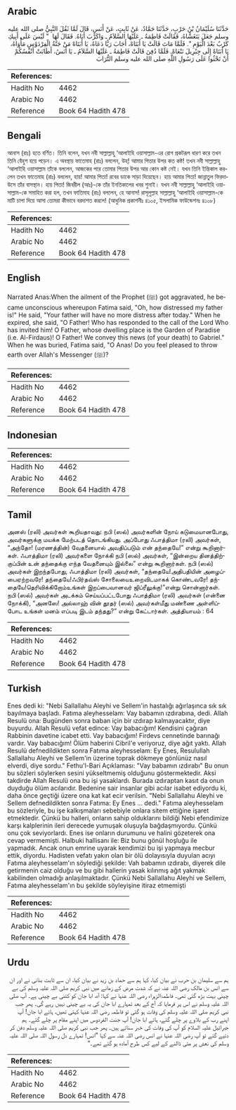 ## Arabic


<div dir="rtl" lang="ar" style={{fontSize:'larger',backgroundColor:'#f8f9fa',padding:20}}>
حَدَّثَنَا سُلَيْمَانُ بْنُ حَرْبٍ، حَدَّثَنَا حَمَّادٌ، عَنْ ثَابِتٍ، عَنْ أَنَسٍ، قَالَ لَمَّا ثَقُلَ النَّبِيُّ صلى الله عليه وسلم جَعَلَ يَتَغَشَّاهُ، فَقَالَتْ فَاطِمَةُ ـ عَلَيْهَا السَّلاَمُ ـ وَاكَرْبَ أَبَاهُ‏.‏ فَقَالَ لَهَا ‏ "‏ لَيْسَ عَلَى أَبِيكِ كَرْبٌ بَعْدَ الْيَوْمِ ‏"‏‏.‏ فَلَمَّا مَاتَ قَالَتْ يَا أَبَتَاهْ، أَجَابَ رَبًّا دَعَاهُ، يَا أَبَتَاهْ مَنْ جَنَّةُ الْفِرْدَوْسِ مَأْوَاهُ، يَا أَبَتَاهْ إِلَى جِبْرِيلَ نَنْعَاهْ‏.‏ فَلَمَّا دُفِنَ قَالَتْ فَاطِمَةُ ـ عَلَيْهَا السَّلاَمُ ـ يَا أَنَسُ، أَطَابَتْ أَنْفُسُكُمْ أَنْ تَحْثُوا عَلَى رَسُولِ اللَّهِ صلى الله عليه وسلم التُّرَابَ
</div>
<div style={{backgroundColor:'#f8f9fa',padding:20, marginBottom: 10}}><table> <thead> <tr> <th>References:</th> <th></th> </tr> </thead> <tbody><tr><td>Hadith No</td><td>4462</td></tr><tr><td>Arabic No</td><td>4462</td></tr><tr><td>Reference</td><td>Book 64 Hadith 478</td></tr></tbody></table></div>

## Bengali


<div dir="ltr" lang="bn" style={{fontSize:'larger',backgroundColor:'#f8f9fa',padding:20}}>
আনাস (রাঃ) হতে বর্ণিত। তিনি বলেন, যখন নবী সাল্লাল্লাহু ‘আলাইহি ওয়াসাল্লাম-এর রোগ প্রকটরূপ ধারণ করে তখন তিনি বেঁহুশ হয়ে পড়েন। এ অবস্থায় ফাতেমাহ (রাঃ) বললেন, উহ্! আমার পিতার উপর কত কষ্ট! তখন নবী সাল্লাল্লাহু ‘আলাইহি ওয়াসাল্লাম তাঁকে বললেন, আজকের পরে তোমার পিতার উপর আর কোন কষ্ট নেই। যখন তিনি ইন্তিকাল করলেন তখন ফাতেমাহ (রাঃ) বললেন, হায়! আমার পিতা! রবের ডাকে সাড়া দিয়েছেন। হায় আমার পিতা! জান্নাতুল ফিরদাউসে তাঁর বাসস্থান। হায় পিতা! জিবরীল (আঃ)-কে তাঁর ইনতিকালের খবর শুনাই। যখন নবী সাল্লাল্লাহু ‘আলাইহি ওয়াসাল্লাম-কে সমাহিত করা হল, তখন ফাতিমাহ (রাঃ) বললেন, হে আনাস! রাসূলুল্লাহ সাল্লাল্লাহু ‘আলাইহি ওয়াসাল্লাম-কে মাটি চাপা দিয়ে আসা তোমরা কীভাবে বরদাশত করলে! (আধুনিক প্রকাশনীঃ ৪১০৫, ইসলামিক ফাউন্ডেশনঃ ৪১০৮)
</div>
<div style={{backgroundColor:'#f8f9fa',padding:20, marginBottom: 10}}><table> <thead> <tr> <th>References:</th> <th></th> </tr> </thead> <tbody><tr><td>Hadith No</td><td>4462</td></tr><tr><td>Arabic No</td><td>4462</td></tr><tr><td>Reference</td><td>Book 64 Hadith 478</td></tr></tbody></table></div>

## English


<div dir="ltr" lang="en" style={{fontSize:'larger',backgroundColor:'#f8f9fa',padding:20}}>
Narrated Anas:When the ailment of the Prophet (ﷺ) got aggravated, he became unconscious whereupon Fatima said, "Oh, how distressed my father is!" He said, "Your father will have no more distress after today." When he expired, she said, "O Father! Who has responded to the call of the Lord Who has invited him! O Father, whose dwelling place is the Garden of Paradise (i.e. Al-Firdaus)! O Father! We convey this news (of your death) to Gabriel." When he was buried, Fatima said, "O Anas! Do you feel pleased to throw earth over Allah's Messenger (ﷺ)?
</div>
<div style={{backgroundColor:'#f8f9fa',padding:20, marginBottom: 10}}><table> <thead> <tr> <th>References:</th> <th></th> </tr> </thead> <tbody><tr><td>Hadith No</td><td>4462</td></tr><tr><td>Arabic No</td><td>4462</td></tr><tr><td>Reference</td><td>Book 64 Hadith 478</td></tr></tbody></table></div>

## Indonesian


<div dir="ltr" lang="id" style={{fontSize:'larger',backgroundColor:'#f8f9fa',padding:20}}>

</div>
<div style={{backgroundColor:'#f8f9fa',padding:20, marginBottom: 10}}><table> <thead> <tr> <th>References:</th> <th></th> </tr> </thead> <tbody><tr><td>Hadith No</td><td>4462</td></tr><tr><td>Arabic No</td><td>4462</td></tr><tr><td>Reference</td><td>Book 64 Hadith 478</td></tr></tbody></table></div>

## Tamil


<div dir="ltr" lang="ta" style={{fontSize:'larger',backgroundColor:'#f8f9fa',padding:20}}>
அனஸ் (ரலி) அவர்கள் கூறியதாவது: நபி (ஸல்) அவர்களின் நோய் கடுமையானபோது, அவர்களுக்கு மயக்க மேற்படத் தொடங்கியது. அப்போது ஃபாத்திமா (ரலி) அவர்கள், “அந்தோ! (மரணத்தின்) வேதனையால் அவதிப்படும் என் தந்தையே!” என்று கூறினார்கள். ஃபாத்திமா (ரலி) அவர்களை நோக்கி நபி (ஸல்) அவர்கள், “இன்றைய தினத்திற்குப்பின் உன் தந்தைக்கு எந்த வேதனையும் இல்லை” என்று கூறினார்கள். நபி (ஸல்) அவர்கள் இறந்தபோது, ஃபாத்திமா (ரலி) அவர்கள், “தந்தையே!அதிபதியின் அழைப்பைஏற்றவரே! தந்தையே!ஃபிர்தவ்ஸ் சோலையைஉறைவிடமாகக் கொண்டவரே! தந்தையே!தெரிவிக்கிறோம்உங்கள் இறப்பைவானவர் ஜிப்ரீலுக்கு!”என்று சொன்னார்கள். நபி (ஸல்) அவர்கள் அடக்கம் செய்யப்பட்டபோது ஃபாத்திமா (ரலி) அவர்கள் (என்னை நோக்கி), “அனஸே! அல்லாஹ் வின் தூதர் (ஸல்) அவர்கள்மீது மண்ணை அள்ளிப்போட உங்கள் மனம் எப்படி இடம் தந்தது?” என்று கேட்டார்கள். அத்தியாயம் : 64
</div>
<div style={{backgroundColor:'#f8f9fa',padding:20, marginBottom: 10}}><table> <thead> <tr> <th>References:</th> <th></th> </tr> </thead> <tbody><tr><td>Hadith No</td><td>4462</td></tr><tr><td>Arabic No</td><td>4462</td></tr><tr><td>Reference</td><td>Book 64 Hadith 478</td></tr></tbody></table></div>

## Turkish


<div dir="ltr" lang="tr" style={{fontSize:'larger',backgroundColor:'#f8f9fa',padding:20}}>
Enes dedi ki: "Nebi Sallallahu Aleyhi ve Sellem'in hastalığı ağırlaşınca sık sık bayılmaya başladı. Fatıma aleyhesselam: Vay babamın ızdırabına, dedi. Allah Resulü ona: Bugünden sonra baban için bir ızdırap kalmayacaktır, diye buyurdu. Allah Resulü vefat edince: Vay babacığım! Kendisini çağıran Rabbinin davetine icabet etti. Vay babacığım! Firdevs cennetinde barınağı vardır. Vay babacığım! Ölüm haberini Cibril'e veriyoruz, diye ağıt yaktı. Allah Resulü defnedildikten sonra Fatıma aleyhesselam: Ey Enes, Resulullah Sallallahu Aleyhi ve Sellem'in üzerine toprak dökmeye gönlünüz nasıl elverdi, diye sordu." Fethu'l-Bari Açıklaması: "Vay babamın ızdırabı" Bu onun bu sözleri söylerken sesini yükseltmemiş olduğunu göstermektedir. Aksi takdirde Allah Resulü ona bu işi yasaklardı. Burada ızdıraptan kasıt da onun duyduğu ölüm acılarıdır. Bedenine sair insanlar gibi acılar isabet ediyordu ki, daha önce geçtiği üzere ona kat kat ecir verilsin. "Nebi Sallallahu Aleyhi ve Sellem defnedildikten sonra Fatıma: Ey Enes ... dedi." Fatıma aleyhesselam bu sözleriyle, bu işe kalkışmaları sebebiyle onlara sitem ettiğine işaret etmektedir. Çünkü bu halleri, onların sahip olduklarını bildiği Nebi efendimize karşı kalplerinin ileri derecede yumuşak oluşuyla bağdaşmıyordu. Çünkü onu çok seviyorlardı. Enes ise onların durumunu ve halini gözeterek ona cevap vermemişti. Halbuki hallisanı ile: Biz bunu gönül hoşluğu ile yapmadık. Ancak onun emrine uyarak kendimizi bu işi yapmaya mecbur ettik, diyordu. Hadisten vefatı yakın olan bir ölü dolayısıyla duyulan acıyı Fatıma aleyhesselam'ın söylediği şekilde: Vah babamın ızdırabı, diyerek dile getirmenin caiz olduğu ve bu gibi hallerin yasak kılınmış ağıt yakmak kabilinden olmadığı anlaşılmaktadır. Çünkü Nebi Sallallahu Aleyhi ve Sellem, Fatıma aleyhesselam'ın bu şekilde söyleyişine itiraz etmemişti
</div>
<div style={{backgroundColor:'#f8f9fa',padding:20, marginBottom: 10}}><table> <thead> <tr> <th>References:</th> <th></th> </tr> </thead> <tbody><tr><td>Hadith No</td><td>4462</td></tr><tr><td>Arabic No</td><td>4462</td></tr><tr><td>Reference</td><td>Book 64 Hadith 478</td></tr></tbody></table></div>

## Urdu


<div dir="rtl" lang="ur" style={{fontSize:'larger',backgroundColor:'#f8f9fa',padding:20}}>
ہم سے سلیمان بن حرب نے بیان کیا، کہا ہم سے حماد بن زید نے بیان کیا، ان سے ثابت بنانی نے اور ان سے انس بن مالک رضی اللہ عنہ نے کہ شدت مرض کے زمانے میں نبی کریم صلی اللہ علیہ وسلم کی بے چینی بہت بڑھ گئی تھی۔ فاطمۃالزہراء رضی اللہ عنہا نے کہا: آہ، ابا جان کو کتنی بے چینی ہے۔ آپ صلی اللہ علیہ وسلم نے اس پر فرمایا کہ آج کے بعد تمہارے ابا جان کی یہ بے چینی نہیں رہے گی۔ پھر جب نبی کریم صلی اللہ علیہ وسلم کی وفات ہو گئی تو فاطمہ رضی اللہ عنہا کہتی تھیں، ہائے ابا جان! آپ اپنے رب کے بلاوے پر چلے گئے، ہائے ابا جان! آپ جنت الفردوس میں اپنے مقام پر چلے گئے۔ ہم جبرائیل علیہ السلام کو آپ کی وفات کی خبر سناتے ہیں۔ پھر جب نبی کریم صلی اللہ علیہ وسلم دفن کر دئیے گئے تو آپ رضی اللہ عنہا نے انس رضی اللہ عنہ سے کہا ”انس! تمہارے دل رسول اللہ صلی اللہ علیہ وسلم کی نعش پر مٹی ڈالنے کے لیے کس طرح آمادہ ہو گئے تھے۔“
</div>
<div style={{backgroundColor:'#f8f9fa',padding:20, marginBottom: 10}}><table> <thead> <tr> <th>References:</th> <th></th> </tr> </thead> <tbody><tr><td>Hadith No</td><td>4462</td></tr><tr><td>Arabic No</td><td>4462</td></tr><tr><td>Reference</td><td>Book 64 Hadith 478</td></tr></tbody></table></div>